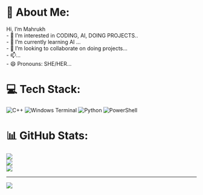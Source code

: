 # 💫 About Me:
Hi, I’m Mahrukh<br>- 👀 I’m interested in CODING, AI, DOING PROJECTS..<br>- 🌱 I’m currently learning AI ...<br>- 💞️ I’m looking to collaborate on doing projects...<br>- 📫...<br>- 😄 Pronouns: SHE/HER...<br>


# 💻 Tech Stack:
![C++](https://img.shields.io/badge/c++-%2300599C.svg?style=for-the-badge&logo=c%2B%2B&logoColor=white) ![Windows Terminal](https://img.shields.io/badge/Windows%20Terminal-%234D4D4D.svg?style=for-the-badge&logo=windows-terminal&logoColor=white) ![Python](https://img.shields.io/badge/python-3670A0?style=for-the-badge&logo=python&logoColor=ffdd54) ![PowerShell](https://img.shields.io/badge/PowerShell-%235391FE.svg?style=for-the-badge&logo=powershell&logoColor=white)
# 📊 GitHub Stats:
![](https://github-readme-stats.vercel.app/api?username=MahrukhBashir03&theme=dark&hide_border=false&include_all_commits=false&count_private=false)<br/>
![](https://github-readme-streak-stats.herokuapp.com/?user=MahrukhBashir03&theme=dark&hide_border=false)<br/>
![](https://github-readme-stats.vercel.app/api/top-langs/?username=MahrukhBashir03&theme=dark&hide_border=false&include_all_commits=false&count_private=false&layout=compact)

---
[![](https://visitcount.itsvg.in/api?id=MahrukhBashir03&icon=0&color=0)](https://visitcount.itsvg.in)

<!-- Proudly created with GPRM ( https://gprm.itsvg.in ) -->
